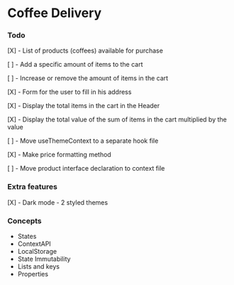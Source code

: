 # Coffee Delivery

### Todo
[X] - List of products (coffees) available for purchase

[ ] - Add a specific amount of items to the cart

[ ] - Increase or remove the amount of items in the cart

[X] - Form for the user to fill in his address

[X] - Display the total items in the cart in the Header

[X] - Display the total value of the sum of items in the cart multiplied by the value

[ ] - Move useThemeContext to a separate hook file

[X] - Make price formatting method

[ ] - Move product interface declaration to context file

### Extra features
[X] - Dark mode - 2 styled themes

### Concepts
- States
- ContextAPI
- LocalStorage
- State Immutability
- Lists and keys
- Properties